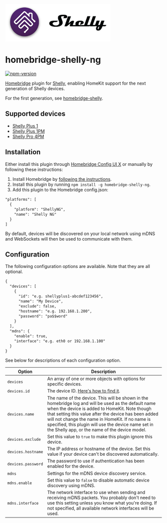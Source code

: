 <a href="https://github.com/alexryd/homebridge-shelly-ng"><img src="homebridge-shelly-ng.png" height="120"></a>

# homebridge-shelly-ng
[![npm-version](https://badgen.net/npm/v/homebridge-shelly-ng)](https://www.npmjs.com/package/homebridge-shelly-ng)

[Homebridge](https://homebridge.io) plugin for [Shelly](https://shelly.cloud),
enabling HomeKit support for the next generation of Shelly devices.

For the first generation, see [homebridge-shelly](https://github.com/alexryd/homebridge-shelly).

## Supported devices

* [Shelly Plus 1](https://shelly.cloud/shelly-plus-1/)
* [Shelly Plus 1PM](https://shelly.cloud/shelly-plus-1pm/)
* [Shelly Pro 4PM](https://shelly.cloud/shelly-pro-smart-home-automation-solution/)

## Installation

Either install this plugin through [Homebridge Config UI X](https://github.com/oznu/homebridge-config-ui-x)
or manually by following these instructions:

1. Install Homebridge by [following the instructions](https://github.com/homebridge/homebridge/wiki).
2. Install this plugin by running `npm install -g homebridge-shelly-ng`.
3. Add this plugin to the Homebridge config.json:
  ```
  "platforms": [
    {
      "platform": "ShellyNG",
      "name": "Shelly NG"
    }
  ]
  ```

By default, devices will be discovered on your local network using mDNS and
WebSockets will then be used to communicate with them.

## Configuration

The following configuration options are available. Note that they are all optional.

```
{
  "devices": [
    {
      "id": "e.g. shellyplus1-abcdef123456",
      "name": "My Device",
      "exclude": false,
      "hostname": "e.g. 192.168.1.200",
      "password": "pa$$word"
    }
  ],
  "mdns": {
    "enable": true,
    "interface": "e.g. eth0 or 192.168.1.100"
  }
}
```

See below for descriptions of each configuration option.

| Option                 | Description |
| ---                    | ---         |
| `devices`              | An array of one or more objects with options for specific devices. |
| `devices.id`           | The device ID. [Here's how to find it](https://github.com/alexryd/homebridge-shelly-ng/wiki/Finding-a-device-ID). |
| `devices.name`         | The name of the device. This will be shown in the homebridge log and will be used as the default name when the device is added to HomeKit. Note though that setting this value after the device has been added will not change the name in HomeKit. If no name is specified, this plugin will use the device name set in the Shelly app, or the name of the device model. |
| `devices.exclude`      | Set this value to `true` to make this plugin ignore this device. |
| `devices.hostname`     | The IP address or hostname of the device. Set this value if your device can't be discovered automatically. |
| `devices.password`     | The password to use if authentication has been enabled for the device.
| `mdns`                 | Settings for the mDNS device discovery service. |
| `mdns.enable`          | Set this value to `false` to disable automatic device discovery using mDNS. |
| `mdns.interface`       | The network interface to use when sending and receiving mDNS packets. You probably don't need to use this setting unless you know what you're doing. If not specified, all available network interfaces will be used. |
